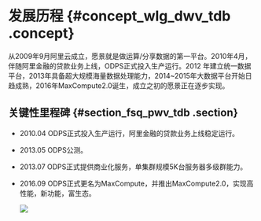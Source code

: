 # 发展历程 {#concept_wlg_dwv_tdb .concept}

从2009年9月阿里云成立，愿景就是做运算/分享数据的第一平台。2010年4月，伴随阿里金融的贷款业务上线，ODPS正式投入生产运行。2012 年建立统一数据平台，2013年具备超大规模海量数据处理能力，2014~2015年大数据平台开始日趋成熟，2016年MaxCompute2.0诞生，成立之初的愿景正在逐步实现。

## 关键性里程碑 {#section_fsq_pwv_tdb .section}

-   2010.04 ODPS正式投入生产运行，阿里金融的贷款业务上线稳定运行。
-   2013.05 ODPS公测。
-   2013.07 ODPS正式提供商业化服务，单集群规模5K台服务器多级群能力。
-   2016.09 ODPS正式更名为MaxCompute，并推出MaxCompute2.0，实现高性能，新功能，富生态。

    ![](http://static-aliyun-doc.oss-cn-hangzhou.aliyuncs.com/assets/img/11917/1001_zh-CN.png)


